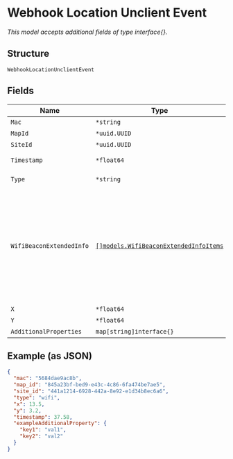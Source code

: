 
# Webhook Location Unclient Event

*This model accepts additional fields of type interface{}.*

## Structure

`WebhookLocationUnclientEvent`

## Fields

| Name | Type | Tags | Description |
|  --- | --- | --- | --- |
| `Mac` | `*string` | Optional | - |
| `MapId` | `*uuid.UUID` | Optional | - |
| `SiteId` | `*uuid.UUID` | Optional | - |
| `Timestamp` | `*float64` | Optional | Epoch (seconds) |
| `Type` | `*string` | Optional | **Default**: `"wifi"` |
| `WifiBeaconExtendedInfo` | [`[]models.WifiBeaconExtendedInfoItems`](../../doc/models/wifi-beacon-extended-info-items.md) | Optional | Optional, list of extended beacon info packets heard from the client, frame and sequence control included with the payload |
| `X` | `*float64` | Optional | x, in meter |
| `Y` | `*float64` | Optional | y, in meter |
| `AdditionalProperties` | `map[string]interface{}` | Optional | - |

## Example (as JSON)

```json
{
  "mac": "5684dae9ac8b",
  "map_id": "845a23bf-bed9-e43c-4c86-6fa474be7ae5",
  "site_id": "441a1214-6928-442a-8e92-e1d34b8ec6a6",
  "type": "wifi",
  "x": 13.5,
  "y": 3.2,
  "timestamp": 37.58,
  "exampleAdditionalProperty": {
    "key1": "val1",
    "key2": "val2"
  }
}
```

